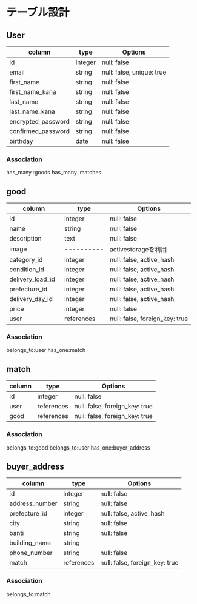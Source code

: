 # テーブル設計

## User

|column             |type    |Options                  |
|-------------------|--------|-------------------------|
|id                 |integer |null: false              |
|email              |string  |null: false, unique: true|
|first_name         |string  |null: false              |
|first_name_kana    |string  |null: false              |
|last_name          |string  |null: false              |
|last_name_kana     |string  |null: false              |
|encrypted_password |string  |null: false              |
|confirmed_password |string  |null: false              |
|birthday           |date    |null: false              |

### Association
has_many :goods
has_many :matches

## good

|column            |type           |Options                  |
|------------------|----------|------------------------------|
|id                |integer   |null: false                   |
|name              |string    |null: false                   |
|description       |text      |null: false                   |
|image             |----------|activestorageを利用            |
|category_id       |integer   |null: false, active_hash      |
|condition_id      |integer   |null: false, active_hash      |
|delivery_load_id  |integer   |null: false, active_hash      |
|prefecture_id     |integer   |null: false, active_hash      |
|delivery_day_id   |integer   |null: false, active_hash      |
|price             |integer   |null: false                   |
|user　　　　　　    |references|null: false, foreign_key: true|←販売者

### Association
belongs_to:user
has_one:match

## match

|column        |type      |Options                       |
|--------------|----------|------------------------------|
|id            |integer   |null: false                   |
|user          |references|null: false, foreign_key: true|←購入者
|good          |references|null: false, foreign_key: true|

### Association
belongs_to:good
belongs_to:user
has_one:buyer_address

## buyer_address

|column        |type      |Options                       |
|--------------|----------|------------------------------|
|id            |integer   |null: false                   |
|address_number|string    |null: false                   |
|prefecture_id |integer   |null: false, active_hash      |
|city          |string    |null: false                   |
|banti         |string    |null: false                   |
|building_name |string    |                              |
|phone_number  |string    |null: false                   |
|match         |references|null: false, foreign_key: true|

### Association
belongs_to:match